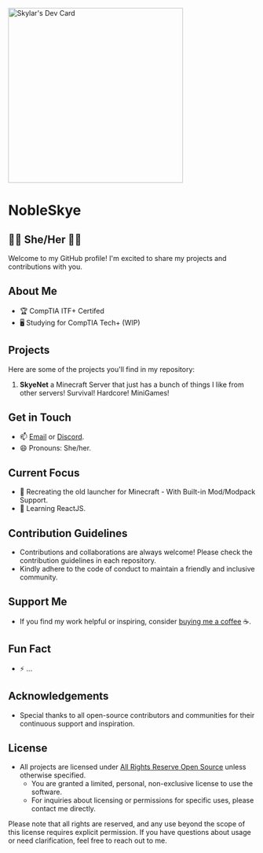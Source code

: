 <a href="https://app.daily.dev/skylar"><img src="https://api.daily.dev/devcards/v2/MGqLkeFpdnZEb4VOvCmE2.png?r=nc6&type=default" width="356" alt="Skylar's Dev Card"/></a>

# NobleSkye

## 🏳️‍⚧️ She/Her 🏳️‍⚧️

Welcome to my GitHub profile! I'm excited to share my projects and contributions with you.

## About Me
- 🏆 CompTIA ITF+ Certifed
- 🖥️ Studying for CompTIA Tech+ (WIP)

## Projects
Here are some of the projects you'll find in my repository:
1. **SkyeNet** a Minecraft Server that just has a bunch of things I like from other servers! Survival! Hardcore! MiniGames!

## Get in Touch
- 📫 [Email](mailto:Rainblueskylar@gmail.com) or [Discord](https://discord.com/PrettySkye).
- 😄 Pronouns: She/her.

## Current Focus
- 🔭 Recreating the old launcher for Minecraft - With Built-in Mod/Modpack Support.
- 🌱 Learning ReactJS.

## Contribution Guidelines
- Contributions and collaborations are always welcome! Please check the contribution guidelines in each repository.
- Kindly adhere to the code of conduct to maintain a friendly and inclusive community.

## Support Me
- If you find my work helpful or inspiring, consider [buying me a coffee](https://ko-fi.com/nobleskye) ☕️.

## Fun Fact
- ⚡ ...

## Acknowledgements
- Special thanks to all open-source contributors and communities for their continuous support and inspiration.

## License
- All projects are licensed under [All Rights Reserve Open Source](https://github.com/NobleSkye/Nobleskye/blob/main/license.md) unless otherwise specified.
  - You are granted a limited, personal, non-exclusive license to use the software.
  - For inquiries about licensing or permissions for specific uses, please contact me directly.

Please note that all rights are reserved, and any use beyond the scope of this license requires explicit permission. If you have questions about usage or need clarification, feel free to reach out to me.
